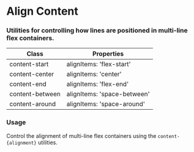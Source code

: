 # Align Content
### Utilities for controlling how lines are positioned in multi-line flex containers.

|Class|Properties|
|-|-|
|content-start|alignItems: 'flex-start'|
|content-center|alignItems: 'center'|
|content-end|alignItems: 'flex-end'|
|content-between|alignItems: 'space-between'|
|content-around|alignItems: 'space-around'|

### Usage
Control the alignment of multi-line flex containers using the `content-{alignment}` utilities.

<snack-preview snack-name="align-content" />